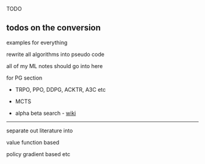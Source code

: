 TODO

## todos on the conversion

examples for everything

rewrite all algorithms into pseudo code

all of my ML notes should go into here


for PG section
- TRPO, PPO, DDPG, ACKTR, A3C etc

- MCTS 
- alpha beta search - [wiki](https://en.wikipedia.org/wiki/Alpha%E2%80%93beta_pruning)

---

separate out literature into

value function based

policy gradient based etc
